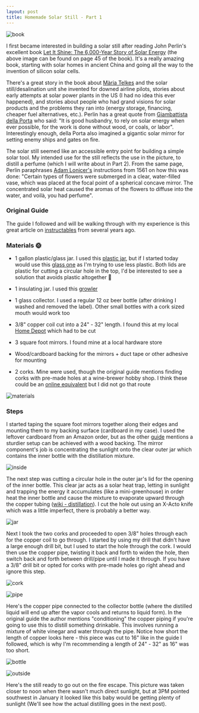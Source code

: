 ```yaml
---
layout: post
title: Homemade Solar Still - Part 1
---
```


![book](/img/homemade_still_1/book_image.jpg)

I first became interested in building a solar still after reading John Perlin's excellent book [Let It Shine: The 6,000-Year Story of Solar Energy](https://www.amazon.com/Let-Shine-000-Year-Story-Energy/dp/1608681327) (the above image can be found on page 45 of the book). It's a really amazing book, starting with solar homes in ancient China and going all the way to the invention of silicon solar cells. 

There's a great story in the book about [Mària Telkes](https://en.wikipedia.org/wiki/M%C3%A1ria_Telkes) and the solar still/desalination unit she invented for downed airline pilots, stories about early attempts at solar power plants in the US (I had no idea this ever happened), and stories about people who had grand visions for solar products and the problems they ran into (energy storage, financing, cheaper fuel alternatives, etc.). Perlin has a great quote from [Giambattista della Porta](https://en.wikipedia.org/wiki/Giambattista_della_Porta) who said:
"It is good husbandry, to rely on solar energy when ever possible, for the work is done without wood, or coals, or labor". Interestingly enough, della Porta also imagined a gigantic solar mirror for setting enemy ships and gates on fire.

The solar still seemed like an accessible entry point for building a simple solar tool. 
My intended use for the still reflects the use in the picture, to distill a perfume (which I will write about in Part 2). From the same page, Perlin paraphrases [Adam Lonicer's](https://en.wikipedia.org/wiki/Adam_Lonicer) instructions from 1561 on how this was done: "Certain types of flowers were submerged in a clear, water-filled vase, which was placed at the focal point of a spherical concave mirror. The concentrated solar heat caused the aromas of the flowers to diffuse into the water, and voilà, you had perfume".

### Original Guide 

The guide I followed and will be walking through with my experience is this great article on [instructables](https://www.instructables.com/id/Build-a-simple-solar-still/) from several years ago.

### Materials 🌞

* 1 gallon plastic/glass jar. I used this [plastic jar](https://www.amazon.com/gp/product/B06WWBR13B/ref=ppx_od_dt_b_asin_title_o00_s00?ie=UTF8&psc=1), but if I started today would use this [glass one](https://www.amazon.com/Empty-Gallon-Airtight-Leakproof-Plastic/dp/B075JR6H11/ref=sr_1_1_sspa?s=home-garden&ie=UTF8&qid=1548533524&sr=1-1-spons&keywords=1+gallon+glass+jar&psc=1) as I'm trying to use less plastic. Both lids are plastic for cutting a circular hole in the top, I'd be interested to see a solution that avoids plastic altogether 🤔

* 1 insulating jar. I used this [growler](https://www.amazon.com/gp/product/B01GUIMD9Q/ref=ppx_yo_dt_b_asin_title_o09__o00_s00?ie=UTF8&psc=1)

* 1 glass collector. I used a regular 12 oz beer bottle (after drinking I washed and removed the label). Other small bottles with a cork sized mouth would work too

* 3/8" copper coil cut into a 24" - 32" length. I found this at my local [Home Depot](https://www.homedepot.com/p/3-8-in-OD-x-10-ft-Copper-Soft-Refrigeration-Coil-3-8-R-10RE/203654362?MERCH=REC-_-PIPHorizontal2_rr-_-202287075-_-203654362-_-N) which had to be cut

* 3 square foot mirrors. I found mine at a local hardware store

* Wood/cardboard backing for the mirrors + duct tape or other adhesive for mounting

* 2 corks. Mine were used, though the original guide mentions finding corks with pre-made holes at a wine-brewer hobby shop. I think these could be an [online equivalent](https://www.widgetco.com/7-cork-stoppers-cork-extra-drilled-hole-3-8-inch) but I did not go that route

![materials](/img/homemade_still_1/material.jpg)

### Steps

I started taping the square foot mirrors together along their edges and mounting them to my backing surface (cardboard in my case). I used the leftover cardboard from an Amazon order, but as the other [guide](https://www.instructables.com/id/Build-a-simple-solar-still/) mentions a sturdier setup can be achieved with a wood backing. The mirror component's job is concentrating the sunlight onto the clear outer jar which contains the inner bottle with the distillation mixture.

![inside](/img/homemade_still_1/still_inside.jpg)

The next step was cutting a circular hole in the outer jar's lid for the opening of the inner bottle. This clear jar acts as a solar heat trap, letting in sunlight and trapping the energy it accumulates (like a mini-greenhouse) in order heat the inner bottle and cause the mixture to evaporate upward through the copper tubing ([wiki - distillation](https://en.wikipedia.org/wiki/Distillation)). I cut the hole out using an X-Acto knife which was a little imperfect, there is probably a better way.

![jar](/img/homemade_still_1/plastic_jar.jpg)

Next I took the two corks and proceeded to open 3/8" holes through each for the copper coil to go through. I started by using my drill that didn't have a large enough drill bit, but I used to start the hole through the cork. I would then use the copper pipe, twisting it back and forth to widen the hole, then switch back and forth between drill/pipe until I made it through. If you have a 3/8" drill bit or opted for corks with pre-made holes go right ahead and ignore this step.

![cork](/img/homemade_still_1/cork.jpg)

![pipe](/img/homemade_still_1/copper_pipe.jpg)

Here's the copper pipe connected to the collector bottle (where the distilled liquid will end up after the vapor cools and returns to liquid form). In the original guide the author mentions "conditioning" the copper piping if you're going to use this to distill something drinkable. This involves running a mixture of white vinegar and water through the pipe. Notice how short the length of copper looks here - this piece was cut to 16" like in the guide I followed, which is why I'm recommending a length of 24" - 32" as 16" was too short.

![bottle](/img/homemade_still_1/bottle.jpg)

![outside](/img/homemade_still_1/still_outside.jpg)

Here's the still ready to go out on the fire escape. This picture was taken closer to noon when there wasn't much direct sunlight, but at 3PM pointed southwest in January it looked like this baby would be getting plenty of sunlight (We'll see how the actual distilling goes in the next post).
